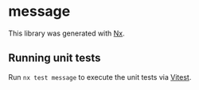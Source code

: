 # message

This library was generated with [Nx](https://nx.dev).

## Running unit tests

Run `nx test message` to execute the unit tests via [Vitest](https://vitest.dev/).

